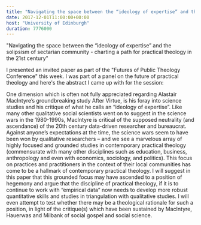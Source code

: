 ```yaml
---
title: "Navigating the space between the “ideology of expertise” and the solipsism of sectarian community"
date: 2017-12-01T11:00:00+00:00
host: "University of Edinburgh"
duration: 7776000
---
```


"Navigating the space between the “ideology of expertise” and the solipsism of sectarian community - charting a path for practical theology in the 21st century"

I presented an invited paper as part of the "Futures of Public Theology Conference" this week. I was part of a panel on the future of practical theology and here's the abstract I came up with for the session:

One dimension which is often not fully appreciated regarding Alastair MacIntyre’s groundbreaking study After Virtue, is his foray into science studies and his critique of what he calls an “ideology of expertise”. Like many other qualitative social scientists went on to suggest in the science wars in the 1980-1990s, MacIntyre is critical of the supposed neutrality (and ascendance) of the 20th century data-driven researcher and bureaucrat. Against anyone’s expectations at the time, the science wars seem to have been won by qualitative researchers – and we see a marvelous array of highly focused and grounded studies in contemporary practical theology (commensurate with many other disciplines such as education, business, anthropology and even with economics, sociology, and politics). This focus on practices and practitioners in the context of their local communities has come to be a hallmark of contemporary practical theology. I will suggest in this paper that this grounded focus may have ascended to a position of hegemony and argue that the discipline of practical theology, if it is to continue to work with “empirical data” now needs to develop more robust quantitative skills and studies in triangulation with qualitative studies. I will even attempt to test whether there may be a theological rationale for such a position, in light of the critique(s) which have been sustained by MacIntyre, Hauerwas and Milbank of social gospel and social science.